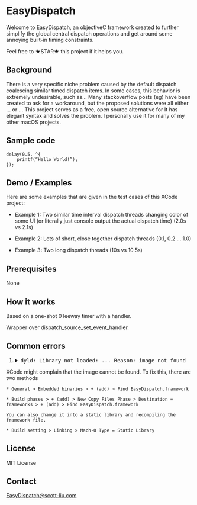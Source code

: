 # EasyDispatch

Welcome to EasyDispatch, an objectiveC framework created to further simplify the global central dispatch operations and get around some annoying built-in timing constraints.

Feel free to ★STAR★ this project if it helps you.

## Background
There is a very specific niche problem caused by the default dispatch coalescing similar timed dispatch items. In some cases, this behavior is extremely undesirable, such as...
Many stackoverflow posts (eg) have been created to ask for a workaround, but the proposed solutions were all either ... or ...
This project serves as a free, open source alternative for 
It has elegant syntax and solves the problem.
I personally use it for many of my other macOS projects.

## Sample code
```
delay(0.5, ^{
    printf(“Hello World!”);
});
```

## Demo / Examples
Here are some examples that are given in the test cases of this XCode project:

* Example 1:
Two similar time interval dispatch threads changing color of some UI (or literally just console output the actual dispatch time)
(2.0s vs 2.1s)

* Example 2:
Lots of short, close together dispatch threads
(0.1, 0.2 ... 1.0)

* Example 3:
Two long dispatch threads
(10s vs 10.5s)


## Prerequisites
None

## How it works
Based on a one-shot 0 leeway timer with a handler.

Wrapper over dispatch\_source\_set\_event\_handler.

## Common errors
1. <details><summary><tt>dyld: Library not loaded: ... Reason: image not found</tt></summary>
<p>
	XCode might complain that the image cannot be found. To fix this, there are two methods
	
	* General > Embedded binaries > + (add) > Find EasyDispatch.framework
	
	* Build phases > + (add) > New Copy Files Phase > Destination = frameworks > + (add) > Find EasyDispatch.framework

	You can also change it into a static library and recompiling the framework file.
    
    * Build setting > Linking > Mach-O Type = Static Library
</p>

## License
MIT License

## Contact
EasyDispatch@scott-liu.com
